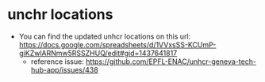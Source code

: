 # unchr locations

- You can find the updated unhcr locations on this url: https://docs.google.com/spreadsheets/d/1VVxsSS-KCUmP-giKZwlARNmw5RSSZHUQ/edit#gid=1437641817
  - reference issue: https://github.com/EPFL-ENAC/unhcr-geneva-tech-hub-app/issues/438